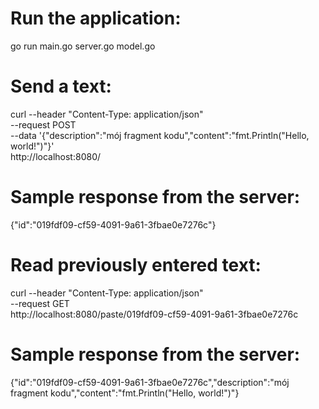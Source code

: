 
# Run the application:

go run main.go server.go model.go

# Send a text:

curl --header "Content-Type: application/json" \
     --request POST \
     --data '{"description":"mój fragment kodu","content":"fmt.Println(\"Hello, world!\")"}' \
     http://localhost:8080/

# Sample response from the server:

{"id":"019fdf09-cf59-4091-9a61-3fbae0e7276c"}

# Read previously entered text:

curl --header "Content-Type: application/json" \
     --request GET \
     http://localhost:8080/paste/019fdf09-cf59-4091-9a61-3fbae0e7276c
    
# Sample response from the server:

{"id":"019fdf09-cf59-4091-9a61-3fbae0e7276c","description":"mój fragment kodu","content":"fmt.Println(\"Hello, world!\")"}
